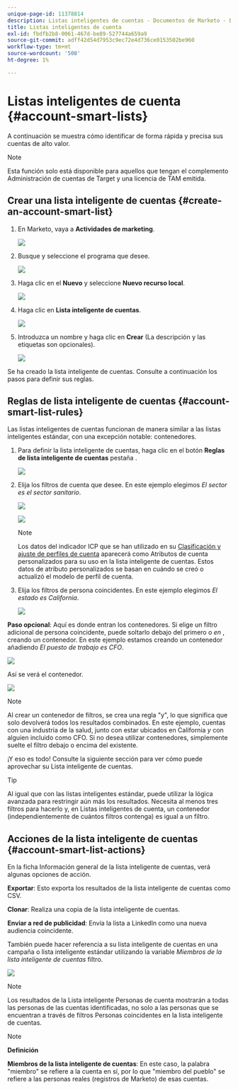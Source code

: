 ```yaml
---
unique-page-id: 11378814
description: Listas inteligentes de cuentas - Documentos de Marketo - Documentación del producto
title: Listas inteligentes de cuenta
exl-id: fbdfb2b8-0061-467d-be89-527744a659a9
source-git-commit: adff42d54d7953c9ec72e4d736ce0153502be960
workflow-type: tm+mt
source-wordcount: '508'
ht-degree: 1%

---
```


# Listas inteligentes de cuenta {#account-smart-lists}

A continuación se muestra cómo identificar de forma rápida y precisa sus cuentas de alto valor.

>[!NOTE]
>
>Esta función solo está disponible para aquellos que tengan el complemento Administración de cuentas de Target y una licencia de TAM emitida.

## Crear una lista inteligente de cuentas {#create-an-account-smart-list}

1. En Marketo, vaya a **Actividades de marketing**.

   ![](assets/account-smart-lists-1.png)

1. Busque y seleccione el programa que desee.

   ![](assets/account-smart-lists-2.png)

1. Haga clic en el **Nuevo** y seleccione **Nuevo recurso local**.

   ![](assets/account-smart-lists-3.png)

1. Haga clic en **Lista inteligente de cuentas**.

   ![](assets/account-smart-lists-4.png)

1. Introduzca un nombre y haga clic en **Crear** (La descripción y las etiquetas son opcionales).

   ![](assets/account-smart-lists-5.png)

Se ha creado la lista inteligente de cuentas. Consulte a continuación los pasos para definir sus reglas.

## Reglas de lista inteligente de cuentas {#account-smart-list-rules}

Las listas inteligentes de cuentas funcionan de manera similar a las listas inteligentes estándar, con una excepción notable: contenedores.

1. Para definir la lista inteligente de cuentas, haga clic en el botón **Reglas de lista inteligente de cuentas** pestaña .

   ![](assets/account-smart-lists-6.png)

1. Elija los filtros de cuenta que desee. En este ejemplo elegimos _El sector es el sector sanitario_.

   ![](assets/account-smart-lists-7.png)

   ![](assets/account-smart-lists-8.png)

   >[!NOTE]
   >
   >Los datos del indicador ICP que se han utilizado en su [Clasificación y ajuste de perfiles de cuenta](/help/marketo/product-docs/target-account-management/account-profiling/account-profiling-ranking-and-tuning.md) aparecerá como Atributos de cuenta personalizados para su uso en la lista inteligente de cuentas. Estos datos de atributo personalizados se basan en cuándo se creó o actualizó el modelo de perfil de cuenta.

1. Elija los filtros de persona coincidentes. En este ejemplo elegimos _El estado es California_.

   ![](assets/account-smart-lists-9.png)

**Paso opcional**: Aquí es donde entran los contenedores. Si elige un filtro adicional de persona coincidente, puede soltarlo debajo del primero o _en_ , creando un contenedor. En este ejemplo estamos creando un contenedor añadiendo _El puesto de trabajo es CFO_.

![](assets/account-smart-lists-10.png)

Así se verá el contenedor.

![](assets/account-smart-lists-11.png)

>[!NOTE]
>
>Al crear un contenedor de filtros, se crea una regla &quot;y&quot;, lo que significa que solo devolverá todos los resultados combinados. En este ejemplo, cuentas con una industria de la salud, junto con estar ubicados en California _y_ con alguien incluido como CFO. Si no desea utilizar contenedores, simplemente suelte el filtro debajo o encima del existente.

¡Y eso es todo! Consulte la siguiente sección para ver cómo puede aprovechar su Lista inteligente de cuentas.

>[!TIP]
>
>Al igual que con las listas inteligentes estándar, puede utilizar la lógica avanzada para restringir aún más los resultados. Necesita al menos tres filtros para hacerlo y, en Listas inteligentes de cuenta, un contenedor (independientemente de cuántos filtros contenga) es igual a un filtro.

## Acciones de la lista inteligente de cuentas {#account-smart-list-actions}

En la ficha Información general de la lista inteligente de cuentas, verá algunas opciones de acción.

**Exportar**: Esto exporta los resultados de la lista inteligente de cuentas como CSV.

**Clonar**: Realiza una copia de la lista inteligente de cuentas.

**Enviar a red de publicidad**: Envía la lista a LinkedIn como una nueva audiencia coincidente.

También puede hacer referencia a su lista inteligente de cuentas en una campaña o lista inteligente estándar utilizando la variable _Miembros de la lista inteligente de cuentas_ filtro.

![](assets/account-smart-lists-12.png)

>[!NOTE]
>
>Los resultados de la Lista inteligente Personas de cuenta mostrarán a todas las personas de las cuentas identificadas, no solo a las personas que se encuentran a través de filtros Personas coincidentes en la lista inteligente de cuentas.

>[!NOTE]
>
>**Definición**
>
>**Miembros de la lista inteligente de cuentas**: En este caso, la palabra &quot;miembro&quot; se refiere a la cuenta en sí, por lo que &quot;miembro del pueblo&quot; se refiere a las personas reales (registros de Marketo) de esas cuentas.
